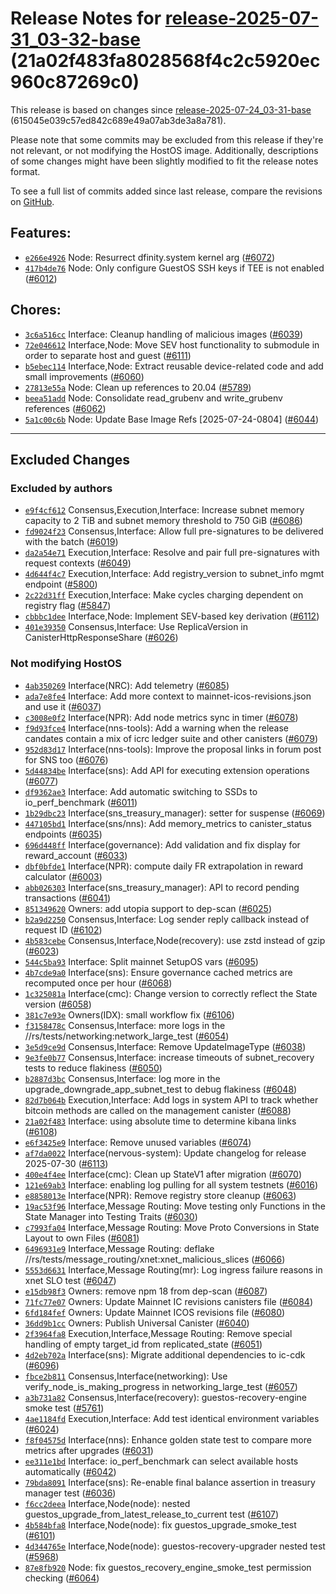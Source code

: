 Release Notes for [**release-2025-07-31\_03-32-base**](https://github.com/dfinity/ic/tree/release-2025-07-31_03-32-base) (21a02f483fa8028568f4c2c5920ec960c87269c0)
===================================================================================================================================================================

This release is based on changes since [release-2025-07-24\_03-31-base](https://dashboard.internetcomputer.org/release/615045e039c57ed842c689e49a07ab3de3a8a781) (615045e039c57ed842c689e49a07ab3de3a8a781).

Please note that some commits may be excluded from this release if they're not relevant, or not modifying the HostOS image. Additionally, descriptions of some changes might have been slightly modified to fit the release notes format.

To see a full list of commits added since last release, compare the revisions on [GitHub](https://github.com/dfinity/ic/compare/release-2025-07-24_03-31-base...release-2025-07-31_03-32-base).

Features:
---------

* [`e266e4926`](https://github.com/dfinity/ic/commit/e266e4926) Node: Resurrect dfinity.system kernel arg ([#6072](https://github.com/dfinity/ic/pull/6072))
* [`417b4de76`](https://github.com/dfinity/ic/commit/417b4de76) Node: Only configure GuestOS SSH keys if TEE is not enabled ([#6012](https://github.com/dfinity/ic/pull/6012))

Chores:
-------

* [`3c6a516cc`](https://github.com/dfinity/ic/commit/3c6a516cc) Interface: Cleanup handling of malicious images ([#6039](https://github.com/dfinity/ic/pull/6039))
* [`72e046612`](https://github.com/dfinity/ic/commit/72e046612) Interface,Node: Move SEV host functionality to submodule in order to separate host and guest ([#6111](https://github.com/dfinity/ic/pull/6111))
* [`b5ebec114`](https://github.com/dfinity/ic/commit/b5ebec114) Interface,Node: Extract reusable device-related code and add small improvements ([#6060](https://github.com/dfinity/ic/pull/6060))
* [`27813e55a`](https://github.com/dfinity/ic/commit/27813e55a) Node: Clean up references to 20.04 ([#5789](https://github.com/dfinity/ic/pull/5789))
* [`beea51add`](https://github.com/dfinity/ic/commit/beea51add) Node: Consolidate read\_grubenv and write\_grubenv references ([#6062](https://github.com/dfinity/ic/pull/6062))
* [`5a1c00c6b`](https://github.com/dfinity/ic/commit/5a1c00c6b) Node: Update Base Image Refs [2025-07-24-0804] ([#6044](https://github.com/dfinity/ic/pull/6044))

------------------------------------------

## Excluded Changes

### Excluded by authors
* [`e9f4cf612`](https://github.com/dfinity/ic/commit/e9f4cf612) Consensus,Execution,Interface: Increase subnet memory capacity to 2 TiB and subnet memory threshold to 750 GiB ([#6086](https://github.com/dfinity/ic/pull/6086))
* [`fd9024f23`](https://github.com/dfinity/ic/commit/fd9024f23) Consensus,Interface: Allow full pre-signatures to be delivered with the batch ([#6019](https://github.com/dfinity/ic/pull/6019))
* [`da2a54e71`](https://github.com/dfinity/ic/commit/da2a54e71) Execution,Interface: Resolve and pair full pre-signatures with request contexts ([#6049](https://github.com/dfinity/ic/pull/6049))
* [`4d644f4c7`](https://github.com/dfinity/ic/commit/4d644f4c7) Execution,Interface: Add registry\_version to subnet\_info mgmt endpoint ([#5800](https://github.com/dfinity/ic/pull/5800))
* [`2c22d31ff`](https://github.com/dfinity/ic/commit/2c22d31ff) Execution,Interface: Make cycles charging dependent on registry flag ([#5847](https://github.com/dfinity/ic/pull/5847))
* [`cbbbc1dee`](https://github.com/dfinity/ic/commit/cbbbc1dee) Interface,Node: Implement SEV-based key derivation ([#6112](https://github.com/dfinity/ic/pull/6112))
* [`401e39350`](https://github.com/dfinity/ic/commit/401e39350) Consensus,Interface: Use ReplicaVersion in CanisterHttpResponseShare ([#6026](https://github.com/dfinity/ic/pull/6026))

### Not modifying HostOS
* [`4ab350269`](https://github.com/dfinity/ic/commit/4ab350269) Interface(NRC): Add telemetry ([#6085](https://github.com/dfinity/ic/pull/6085))
* [`ada7e8fe4`](https://github.com/dfinity/ic/commit/ada7e8fe4) Interface: Add more context to mainnet-icos-revisions.json and use it ([#6037](https://github.com/dfinity/ic/pull/6037))
* [`c3008e0f2`](https://github.com/dfinity/ic/commit/c3008e0f2) Interface(NPR): Add node metrics sync in timer ([#6078](https://github.com/dfinity/ic/pull/6078))
* [`f9d93fce4`](https://github.com/dfinity/ic/commit/f9d93fce4) Interface(nns-tools): Add a warning when the release candates contain a mix of icrc ledger suite and other canisters ([#6079](https://github.com/dfinity/ic/pull/6079))
* [`952d83d17`](https://github.com/dfinity/ic/commit/952d83d17) Interface(nns-tools): Improve the proposal links in forum post for SNS too ([#6076](https://github.com/dfinity/ic/pull/6076))
* [`5d44834be`](https://github.com/dfinity/ic/commit/5d44834be) Interface(sns): Add API for executing extension operations ([#6077](https://github.com/dfinity/ic/pull/6077))
* [`df9362ae3`](https://github.com/dfinity/ic/commit/df9362ae3) Interface: Add automatic switching to SSDs to io\_perf\_benchmark ([#6011](https://github.com/dfinity/ic/pull/6011))
* [`1b29dbc23`](https://github.com/dfinity/ic/commit/1b29dbc23) Interface(sns\_treasury\_manager): setter for suspense ([#6069](https://github.com/dfinity/ic/pull/6069))
* [`447105bd1`](https://github.com/dfinity/ic/commit/447105bd1) Interface(sns/nns): Add memory\_metrics to canister\_status endpoints ([#6035](https://github.com/dfinity/ic/pull/6035))
* [`696d448ff`](https://github.com/dfinity/ic/commit/696d448ff) Interface(governance): Add validation and fix display for reward\_account ([#6033](https://github.com/dfinity/ic/pull/6033))
* [`dbf0bfde1`](https://github.com/dfinity/ic/commit/dbf0bfde1) Interface(NPR): compute daily FR extrapolation in reward calculator ([#6003](https://github.com/dfinity/ic/pull/6003))
* [`abb026303`](https://github.com/dfinity/ic/commit/abb026303) Interface(sns\_treasury\_manager): API to record pending transactions ([#6041](https://github.com/dfinity/ic/pull/6041))
* [`851349620`](https://github.com/dfinity/ic/commit/851349620) Owners: add utopia support to dep-scan ([#6025](https://github.com/dfinity/ic/pull/6025))
* [`b2a9d2250`](https://github.com/dfinity/ic/commit/b2a9d2250) Consensus,Interface: Log sender reply callback instead of request ID ([#6102](https://github.com/dfinity/ic/pull/6102))
* [`4b583cebe`](https://github.com/dfinity/ic/commit/4b583cebe) Consensus,Interface,Node(recovery): use zstd instead of gzip ([#6023](https://github.com/dfinity/ic/pull/6023))
* [`544c5ba93`](https://github.com/dfinity/ic/commit/544c5ba93) Interface: Split mainnet SetupOS vars ([#6095](https://github.com/dfinity/ic/pull/6095))
* [`4b7cde9a0`](https://github.com/dfinity/ic/commit/4b7cde9a0) Interface(sns): Ensure governance cached metrics are recomputed once per hour ([#6068](https://github.com/dfinity/ic/pull/6068))
* [`1c325081a`](https://github.com/dfinity/ic/commit/1c325081a) Interface(cmc): Change version to correctly reflect the State version ([#6058](https://github.com/dfinity/ic/pull/6058))
* [`381c7e93e`](https://github.com/dfinity/ic/commit/381c7e93e) Owners(IDX): small workflow fix ([#6106](https://github.com/dfinity/ic/pull/6106))
* [`f3158478c`](https://github.com/dfinity/ic/commit/f3158478c) Consensus,Interface: more logs in the //rs/tests/networking:network\_large\_test ([#6054](https://github.com/dfinity/ic/pull/6054))
* [`3e5d9ce9d`](https://github.com/dfinity/ic/commit/3e5d9ce9d) Consensus,Interface: Remove UpdateImageType ([#6038](https://github.com/dfinity/ic/pull/6038))
* [`9e3fe0b77`](https://github.com/dfinity/ic/commit/9e3fe0b77) Consensus,Interface: increase timeouts of subnet\_recovery tests to reduce flakiness ([#6050](https://github.com/dfinity/ic/pull/6050))
* [`b2887d3bc`](https://github.com/dfinity/ic/commit/b2887d3bc) Consensus,Interface: log more in the upgrade\_downgrade\_app\_subnet\_test to debug flakiness ([#6048](https://github.com/dfinity/ic/pull/6048))
* [`82d7b064b`](https://github.com/dfinity/ic/commit/82d7b064b) Execution,Interface: Add logs in system API to track whether bitcoin methods are called on the management canister ([#6088](https://github.com/dfinity/ic/pull/6088))
* [`21a02f483`](https://github.com/dfinity/ic/commit/21a02f483) Interface: using absolute time to determine kibana links ([#6108](https://github.com/dfinity/ic/pull/6108))
* [`e6f3425e9`](https://github.com/dfinity/ic/commit/e6f3425e9) Interface: Remove unused variables ([#6074](https://github.com/dfinity/ic/pull/6074))
* [`af7da0022`](https://github.com/dfinity/ic/commit/af7da0022) Interface(nervous-system): Update changelog for release 2025-07-30 ([#6113](https://github.com/dfinity/ic/pull/6113))
* [`400e4f4ee`](https://github.com/dfinity/ic/commit/400e4f4ee) Interface(cmc): Clean up StateV1 after migration ([#6070](https://github.com/dfinity/ic/pull/6070))
* [`121e69ab3`](https://github.com/dfinity/ic/commit/121e69ab3) Interface: enabling log pulling for all system testnets ([#6016](https://github.com/dfinity/ic/pull/6016))
* [`e8858013e`](https://github.com/dfinity/ic/commit/e8858013e) Interface(NPR): Remove registry store cleanup ([#6063](https://github.com/dfinity/ic/pull/6063))
* [`19ac53f96`](https://github.com/dfinity/ic/commit/19ac53f96) Interface,Message Routing: Move testing only Functions in the State Manager into Testing Traits ([#6030](https://github.com/dfinity/ic/pull/6030))
* [`c7993fa04`](https://github.com/dfinity/ic/commit/c7993fa04) Interface,Message Routing: Move Proto Conversions in State Layout to own Files ([#6081](https://github.com/dfinity/ic/pull/6081))
* [`6496931e9`](https://github.com/dfinity/ic/commit/6496931e9) Interface,Message Routing: deflake //rs/tests/message\_routing/xnet:xnet\_malicious\_slices ([#6066](https://github.com/dfinity/ic/pull/6066))
* [`5553d6631`](https://github.com/dfinity/ic/commit/5553d6631) Interface,Message Routing(mr): Log ingress failure reasons in xnet SLO test ([#6047](https://github.com/dfinity/ic/pull/6047))
* [`e15db98f3`](https://github.com/dfinity/ic/commit/e15db98f3) Owners: remove npm 18 from dep-scan ([#6087](https://github.com/dfinity/ic/pull/6087))
* [`71fc77e07`](https://github.com/dfinity/ic/commit/71fc77e07) Owners: Update Mainnet IC revisions canisters file ([#6084](https://github.com/dfinity/ic/pull/6084))
* [`6fd184fef`](https://github.com/dfinity/ic/commit/6fd184fef) Owners: Update Mainnet ICOS revisions file ([#6080](https://github.com/dfinity/ic/pull/6080))
* [`36dd9b1cc`](https://github.com/dfinity/ic/commit/36dd9b1cc) Owners: Publish Universal Canister ([#6040](https://github.com/dfinity/ic/pull/6040))
* [`2f3964fa8`](https://github.com/dfinity/ic/commit/2f3964fa8) Execution,Interface,Message Routing: Remove special handling of empty target\_id from replicated\_state ([#6051](https://github.com/dfinity/ic/pull/6051))
* [`4d2eb702a`](https://github.com/dfinity/ic/commit/4d2eb702a) Interface(sns): Migrate additional dependencies to ic-cdk ([#6096](https://github.com/dfinity/ic/pull/6096))
* [`fbce2b811`](https://github.com/dfinity/ic/commit/fbce2b811) Consensus,Interface(networking): Use verify\_node\_is\_making\_progress in networking\_large\_test ([#6057](https://github.com/dfinity/ic/pull/6057))
* [`a3b731a82`](https://github.com/dfinity/ic/commit/a3b731a82) Consensus,Interface(recovery): guestos-recovery-engine smoke test ([#5761](https://github.com/dfinity/ic/pull/5761))
* [`4ae1184fd`](https://github.com/dfinity/ic/commit/4ae1184fd) Execution,Interface: Add test identical environment variables ([#6024](https://github.com/dfinity/ic/pull/6024))
* [`f8f04575d`](https://github.com/dfinity/ic/commit/f8f04575d) Interface(nns): Enhance golden state test to compare more metrics after upgrades ([#6031](https://github.com/dfinity/ic/pull/6031))
* [`ee311e1bd`](https://github.com/dfinity/ic/commit/ee311e1bd) Interface: io\_perf\_benchmark can select available hosts automatically ([#6042](https://github.com/dfinity/ic/pull/6042))
* [`79bda8091`](https://github.com/dfinity/ic/commit/79bda8091) Interface(sns): Re-enable final balance assertion in treasury manager test ([#6036](https://github.com/dfinity/ic/pull/6036))
* [`f6cc2deea`](https://github.com/dfinity/ic/commit/f6cc2deea) Interface,Node(node): nested guestos\_upgrade\_from\_latest\_release\_to\_current test ([#6107](https://github.com/dfinity/ic/pull/6107))
* [`4b584bfa8`](https://github.com/dfinity/ic/commit/4b584bfa8) Interface,Node(node): fix guestos\_upgrade\_smoke\_test ([#6101](https://github.com/dfinity/ic/pull/6101))
* [`4d344765e`](https://github.com/dfinity/ic/commit/4d344765e) Interface,Node(node): guestos-recovery-upgrader nested test ([#5968](https://github.com/dfinity/ic/pull/5968))
* [`87e8fb920`](https://github.com/dfinity/ic/commit/87e8fb920) Node: fix guestos\_recovery\_engine\_smoke\_test permission checking ([#6064](https://github.com/dfinity/ic/pull/6064))

